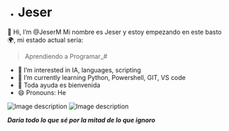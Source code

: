 - # Jeser
👋 Hi, I’m @JeserM
Mi nombre es Jeser y estoy empezando en este basto :earth_africa:, mi estado actual sería:

> Aprendiendo a Programar_#

- 👀 I’m interested in IA, languages, scripting
- 🌱 I’m currently learning Python, Powershell, GIT, VS code
- :hugs: Toda ayuda es bienvenida
- 😄 Pronouns: He


<image src="https://i.pinimg.com/originals/c5/9a/d2/c59ad2bd4ad2fbacd04017debc679ddb.gif" alt="Image description">
<image src="![image](https://github.com/user-attachments/assets/675bccb3-7bff-4a82-b231-705851f8c666)
" alt="Image description">


**_Daria todo lo que sé por la mitad de lo que ignoro_**

<!---
JeserM/JeserM is a ✨ special ✨ repository because its `README.md` (this file) appears on your GitHub profile.
You can click the Preview link to take a look at your changes.
--->
